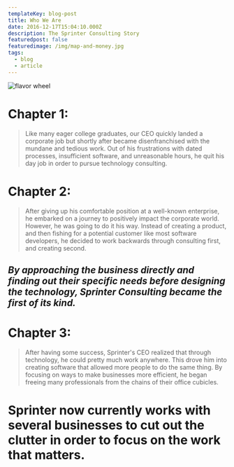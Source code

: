 ```yaml
---
templateKey: blog-post
title: Who We Are
date: 2016-12-17T15:04:10.000Z
description: The Sprinter Consulting Story
featuredpost: false
featuredimage: /img/map-and-money.jpg
tags:
  - blog
  - article
---
```

![flavor wheel](/img/map-and-money.jpg)

# **Chapter 1:**

> Like many eager college graduates, our CEO quickly landed a corporate job but shortly after became disenfranchised with the mundane and tedious work. Out of his frustrations with dated processes, insufficient software, and unreasonable hours, he quit his day job in order to pursue technology consulting.

# **Chapter 2:** 

> After giving up his comfortable position at a well-known enterprise, he embarked on a journey to positively impact the corporate world. However, he was going to do it his way. Instead of creating a product, and then fishing for a potential customer like most software developers, he decided to work backwards through consulting first, and creating second.

## _By approaching the business directly and finding out their specific needs before designing the technology, Sprinter Consulting became the first of its kind._

# **Chapter 3:**

> After having some success, Sprinter's CEO realized that through technology, he could pretty much work anywhere. This drove him into creating software that allowed more people to do the same thing. By focusing on ways to make businesses more efficient, he began freeing many professionals from the chains of their office cubicles.

# Sprinter now currently works with several businesses to cut out the clutter in order to focus on the work that matters.
